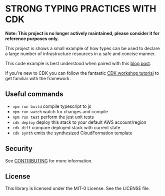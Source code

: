 # STRONG TYPING PRACTICES WITH CDK

**Note: This project is no longer actively maintained, please consider it for reference purposes only.**

This project is shows a small example of how types can be used to declare a large number of infrastructure resources in a safe and concise manner.

This code example is best understood when paired with this [blog post](https://aws.amazon.com/blogs/opensource/using-strong-typing-practices-to-declare-a-large-number-of-resources-with-aws-cdk/).

If you're new to CDK you can follow the fantastic [CDK workshop tutorial](https://cdkworkshop.com) to get familiar with the framework.

## Useful commands

 * `npm run build`   compile typescript to js
 * `npm run watch`   watch for changes and compile
 * `npm run test`    perform the jest unit tests
 * `cdk deploy`      deploy this stack to your default AWS account/region
 * `cdk diff`        compare deployed stack with current state
 * `cdk synth`       emits the synthesized CloudFormation template

## Security

See [CONTRIBUTING](CONTRIBUTING.md#security-issue-notifications) for more information.

## License

This library is licensed under the MIT-0 License. See the LICENSE file.
